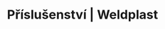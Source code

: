 ---
Link: "file:/Users/vinayakpatel/Downloads/www.weldplast.cz/produkty/prislusenstvo%3Fpg=18"
product_name: "null"
product_id: "null"
title: "Příslušenství | Weldplast"
product_desc: ""
product_specs: ""
product_downloads: ""
href: ""
accessories: ""
similar_products: ""
---